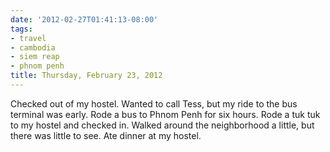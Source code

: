 ```yaml
---
date: '2012-02-27T01:41:13-08:00'
tags:
- travel
- cambodia
- siem reap
- phnom penh
title: Thursday, February 23, 2012
---
```


Checked out of my hostel. Wanted to call Tess, but my ride to the bus terminal was early. Rode a bus to Phnom Penh for six hours. Rode a tuk tuk to my hostel and checked in. Walked around the neighborhood a little, but there was little to see. Ate dinner at my hostel.

